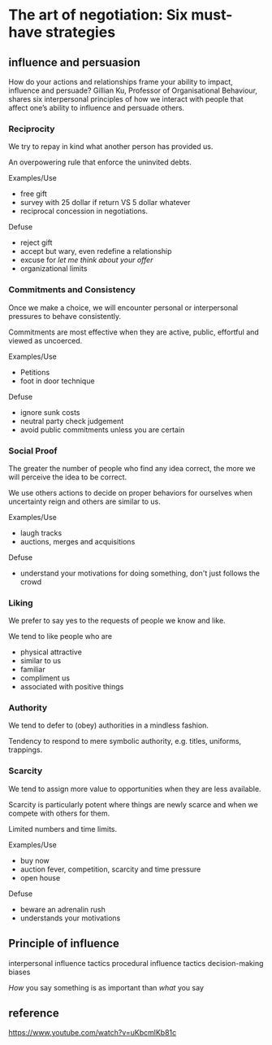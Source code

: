 # The art of negotiation: Six must-have strategies

## influence and persuasion

How do your actions and relationships frame your ability to impact, influence and persuade? Gillian Ku, Professor of Organisational Behaviour, shares six interpersonal principles of how we interact with people that affect one’s ability to influence and persuade others.

### Reciprocity

We try to repay in kind what another person has provided us.

An overpowering rule that enforce the uninvited debts.

Examples/Use

- free gift
- survey with 25 dollar if return VS 5 dollar whatever
- reciprocal concession in negotiations.

Defuse

- reject gift
- accept but wary, even redefine a relationship
- excuse for *let me think about your offer*
- organizational limits

### Commitments and Consistency

Once we make a choice, we will encounter personal or interpersonal pressures to behave consistently.

Commitments are most effective when they are active, public, effortful and viewed as uncoerced. 

Examples/Use

- Petitions
- foot in door technique

Defuse

- ignore sunk costs
- neutral party check judgement
- avoid public commitments unless you are certain

### Social Proof

The greater the number of people who find any idea correct, the more we will perceive the idea to be correct.

We use others actions to decide on proper behaviors for ourselves when uncertainty reign and others are similar to us.

Examples/Use

- laugh tracks
- auctions, merges and acquisitions

Defuse

- understand your motivations for doing something, don't just follows the crowd

### Liking

We prefer to say yes to the requests of people we know and like.

We tend to like people who are

- physical attractive
- similar to us
- familiar
- compliment us
- associated with positive things

### Authority

We tend to defer to (obey) authorities in a mindless fashion.

Tendency to respond to mere symbolic authority, e.g. titles, uniforms, trappings.

### Scarcity

We tend to assign more value to opportunities when they are less available.

Scarcity is particularly potent where things are newly scarce and when we compete with others for them.

Limited numbers and time limits.

Examples/Use

- buy now
- auction fever, competition, scarcity and time pressure
- open house

Defuse

- beware an adrenalin rush
- understands your motivations

## Principle of influence

interpersonal influence tactics
procedural influence tactics
decision-making biases

*How* you say something is as important than *what* you say

## reference

https://www.youtube.com/watch?v=uKbcmlKb81c
